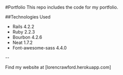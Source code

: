 #Portfolio
This repo includes the code for my portfolio. 

##Technologies Used
* Rails 4.2.2
* Ruby 2.2.3
* Bourbon 4.2.6
* Neat 1.7.2
* Font-awesome-sass 4.4.0

--

Find my website at [lorencrawford.herokuapp.com]